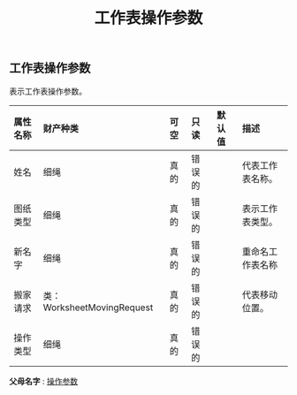 ﻿---
title: 工作表操作参数
second_title: Aspose.Cells Cloud Documen
type: docs
url: /zh/specification/model/worksheetoperateparameter/
description: Aspose.Cells 云模型规范：WorksheetOperateParameter。轻松处理 Excel 和其他电子表格文档，具有打开、生成、编辑、拆分、合并、比较和转换等功能
kwords: Excel，Office，电子表格，云 REST API，工作表操作参数
weight: 50
---
## **工作表操作参数**

表示工作表操作参数。

|属性名称|财产种类|可空|只读|默认值|描述|
|:- |:- |:- |:- |:- |:- |
|姓名|细绳|真的|错误的||代表工作表名称。|
|图纸类型|细绳|真的|错误的||表示工作表类型。|
|新名字|细绳|真的|错误的||重命名工作表名称|
|搬家请求|类：WorksheetMovingRequest|真的|错误的||代表移动位置。|
|操作类型|细绳|真的|错误的|||

**父母名字** : [操作参数](/specification/model/operateparameter)

